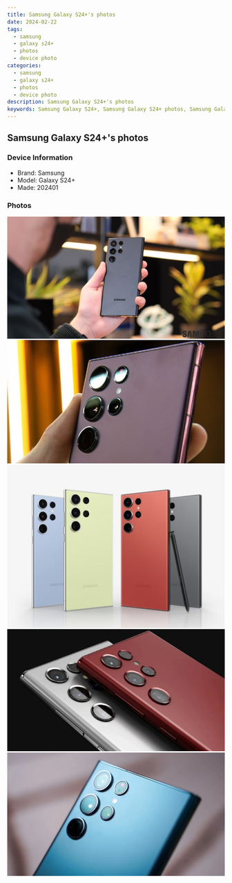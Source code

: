 ```yaml
---
title: Samsung Galaxy S24+'s photos
date: 2024-02-22
tags: 
  - samsung
  - galaxy s24+
  - photos
  - device photo
categories: 
  - samsung
  - galaxy s24+
  - photos
  - device photo
description: Samsung Galaxy S24+'s photos
keywords: Samsung Galaxy S24+, Samsung Galaxy S24+ photos, Samsung Galaxy S24+ device photo
---
```


## Samsung Galaxy S24+'s photos

### Device Information

- Brand: Samsung
- Model: Galaxy S24+
- Made: 202401

### Photos

![/images/best-assets/devices/samsung/samsung-galaxy-s24plus/1.jpg](/images/best-assets/devices/samsung/samsung-galaxy-s24plus/1.jpg)
![/images/best-assets/devices/samsung/samsung-galaxy-s24plus/2.jpg](/images/best-assets/devices/samsung/samsung-galaxy-s24plus/2.jpg)
![/images/best-assets/devices/samsung/samsung-galaxy-s24plus/3.jpg](/images/best-assets/devices/samsung/samsung-galaxy-s24plus/3.jpg)
![/images/best-assets/devices/samsung/samsung-galaxy-s24plus/4.jpg](/images/best-assets/devices/samsung/samsung-galaxy-s24plus/4.jpg)
![/images/best-assets/devices/samsung/samsung-galaxy-s24plus/5.jpg](/images/best-assets/devices/samsung/samsung-galaxy-s24plus/5.jpg)
